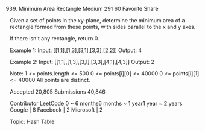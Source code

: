 939. Minimum Area Rectangle
Medium 291 60 Favorite Share

Given a set of points in the xy-plane, determine the minimum area of a rectangle formed from these points, with sides parallel to the x and y axes.

If there isn't any rectangle, return 0.

Example 1:
Input: [[1,1],[1,3],[3,1],[3,3],[2,2]]
Output: 4

Example 2:
Input: [[1,1],[1,3],[3,1],[3,3],[4,1],[4,3]]
Output: 2

Note:
1 <= points.length <= 500
0 <= points[i][0] <= 40000
0 <= points[i][1] <= 40000
All points are distinct.

Accepted 20,805
Submissions 40,846

Contributor LeetCode
0 ~ 6 months6 months ~ 1 year1 year ~ 2 years
Google | 8 Facebook | 2 Microsoft | 2 

Topic: Hash Table
